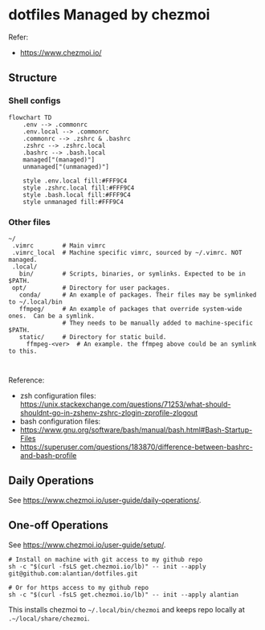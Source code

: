 # dotfiles Managed by chezmoi

Refer:

- https://www.chezmoi.io/



## Structure

### Shell configs

```mermaid
flowchart TD
    .env --> .commonrc
    .env.local --> .commonrc
    .commonrc --> .zshrc & .bashrc
    .zshrc --> .zshrc.local
    .bashrc --> .bash.local
    managed["(managed)"]
    unmanaged["(unmanaged)"]

    style .env.local fill:#FFF9C4
    style .zshrc.local fill:#FFF9C4
    style .bash.local fill:#FFF9C4
    style unmanaged fill:#FFF9C4
```

### Other files
```
~/
 .vimrc        # Main vimrc
 .vimrc_local  # Machine specific vimrc, sourced by ~/.vimrc. NOT managed.
 .local/
   bin/        # Scripts, binaries, or symlinks. Expected to be in $PATH.
 opt/          # Directory for user packages.
   conda/      # An example of packages. Their files may be symlinked to ~/.local/bin
   ffmpeg/     # An example of packages that override system-wide ones.  Can be a symlink.
               # They needs to be manually added to machine-specific $PATH.
   static/     # Directory for static build.
     ffmpeg-<ver>  # An example. the ffmpeg above could be an symlink to this.

    
```


Reference:
  - zsh configuration files: <https://unix.stackexchange.com/questions/71253/what-should-shouldnt-go-in-zshenv-zshrc-zlogin-zprofile-zlogout>
  - bash configuration files: 
  -  <https://www.gnu.org/software/bash/manual/bash.html#Bash-Startup-Files>
  -  <https://superuser.com/questions/183870/difference-between-bashrc-and-bash-profile>

## Daily Operations

See <https://www.chezmoi.io/user-guide/daily-operations/>.

## One-off Operations 

See <https://www.chezmoi.io/user-guide/setup/>.

```
# Install on machine with git access to my github repo
sh -c "$(curl -fsLS get.chezmoi.io/lb)" -- init --apply git@github.com:alantian/dotfiles.git

# Or for https access to my github repo
sh -c "$(curl -fsLS get.chezmoi.io/lb)" -- init --apply alantian
```

This installs chezmoi to `~/.local/bin/chezmoi` and keeps repo locally at `.~/local/share/chezmoi`.
